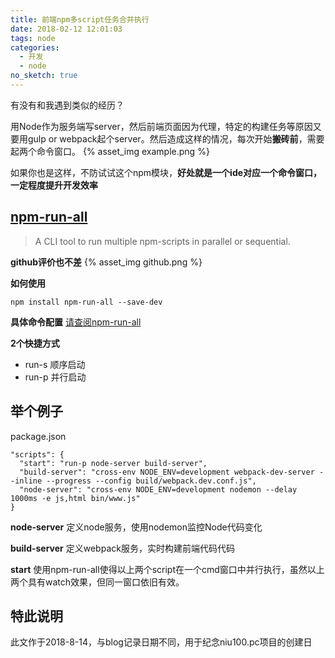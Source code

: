 ```yaml
---
title: 前端npm多script任务合并执行
date: 2018-02-12 12:01:03
tags: node
categories:
  - 开发
  - node
no_sketch: true
---
```


有没有和我遇到类似的经历？

用Node作为服务端写server，然后前端页面因为代理，特定的构建任务等原因又要用gulp or webpack起个server。然后造成这样的情况，每次开始**搬砖前**，需要起两个命令窗口。
{% asset_img example.png %}

如果你也是这样，不防试试这个npm模块，**好处就是一个ide对应一个命令窗口，一定程度提升开发效率**

## [npm-run-all](https://www.npmjs.com/package/npm-run-all)
> A CLI tool to run multiple npm-scripts in parallel or sequential.

**github评价也不差**
{% asset_img github.png %}

**如何使用**
````
npm install npm-run-all --save-dev
````

**具体命令配置**
[请查阅npm-run-all](https://github.com/mysticatea/npm-run-all/blob/HEAD/docs/npm-run-all.md)

**2个快捷方式**
- run-s 顺序启动
- run-p 并行启动

## 举个例子
package.json
````
"scripts": {
  "start": "run-p node-server build-server",
  "build-server": "cross-env NODE_ENV=development webpack-dev-server --inline --progress --config build/webpack.dev.conf.js",
  "node-server": "cross-env NODE_ENV=development nodemon --delay 1000ms -e js,html bin/www.js"
}
````

**node-server**
定义node服务，使用nodemon监控Node代码变化

**build-server**
定义webpack服务，实时构建前端代码代码

**start**
使用npm-run-all使得以上两个script在一个cmd窗口中并行执行，虽然以上两个具有watch效果，但同一窗口依旧有效。

## 特此说明 
此文作于2018-8-14，与blog记录日期不同，用于纪念niu100.pc项目的创建日